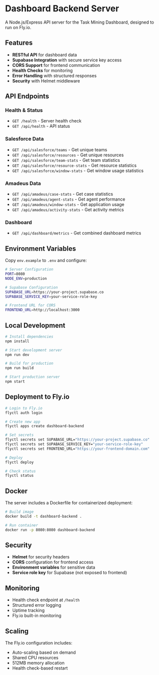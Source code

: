 # Dashboard Backend Server

A Node.js/Express API server for the Task Mining Dashboard, designed to run on Fly.io.

## Features

- **RESTful API** for dashboard data
- **Supabase Integration** with secure service key access
- **CORS Support** for frontend communication
- **Health Checks** for monitoring
- **Error Handling** with structured responses
- **Security** with Helmet middleware

## API Endpoints

### Health & Status
- `GET /health` - Server health check
- `GET /api/health` - API status

### Salesforce Data
- `GET /api/salesforce/teams` - Get unique teams
- `GET /api/salesforce/resources` - Get unique resources
- `GET /api/salesforce/team-stats` - Get team statistics
- `GET /api/salesforce/resource-stats` - Get resource statistics
- `GET /api/salesforce/window-stats` - Get window usage statistics

### Amadeus Data
- `GET /api/amadeus/case-stats` - Get case statistics
- `GET /api/amadeus/agent-stats` - Get agent performance
- `GET /api/amadeus/window-stats` - Get application usage
- `GET /api/amadeus/activity-stats` - Get activity metrics

### Dashboard
- `GET /api/dashboard/metrics` - Get combined dashboard metrics

## Environment Variables

Copy `env.example` to `.env` and configure:

```bash
# Server Configuration
PORT=8080
NODE_ENV=production

# Supabase Configuration
SUPABASE_URL=https://your-project.supabase.co
SUPABASE_SERVICE_KEY=your-service-role-key

# Frontend URL for CORS
FRONTEND_URL=http://localhost:3000
```

## Local Development

```bash
# Install dependencies
npm install

# Start development server
npm run dev

# Build for production
npm run build

# Start production server
npm start
```

## Deployment to Fly.io

```bash
# Login to Fly.io
flyctl auth login

# Create new app
flyctl apps create dashboard-backend

# Set secrets
flyctl secrets set SUPABASE_URL="https://your-project.supabase.co"
flyctl secrets set SUPABASE_SERVICE_KEY="your-service-role-key"
flyctl secrets set FRONTEND_URL="https://your-frontend-domain.com"

# Deploy
flyctl deploy

# Check status
flyctl status
```

## Docker

The server includes a Dockerfile for containerized deployment:

```bash
# Build image
docker build -t dashboard-backend .

# Run container
docker run -p 8080:8080 dashboard-backend
```

## Security

- **Helmet** for security headers
- **CORS** configuration for frontend access
- **Environment variables** for sensitive data
- **Service role key** for Supabase (not exposed to frontend)

## Monitoring

- Health check endpoint at `/health`
- Structured error logging
- Uptime tracking
- Fly.io built-in monitoring

## Scaling

The Fly.io configuration includes:
- Auto-scaling based on demand
- Shared CPU resources
- 512MB memory allocation
- Health check-based restart
